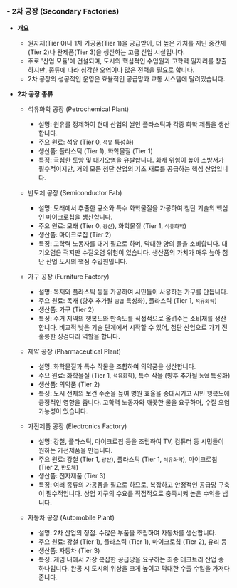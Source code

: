 ### - 2차 공장 (Secondary Factories)

- **개요**
    - 원자재(Tier 0)나 1차 가공품(Tier 1)을 공급받아, 더 높은 가치를 지닌 중간재(Tier 2)나 완제품(Tier 3)을 생산하는 고급 산업 시설입니다.
    - 주로 '산업 모듈'에 건설되며, 도시의 핵심적인 수입원과 고학력 일자리를 창출하지만, 종류에 따라 심각한 오염이나 많은 전력을 필요로 합니다.
    - 2차 공장의 성공적인 운영은 효율적인 공급망과 교통 시스템에 달려있습니다.

- **2차 공장 종류**

    - 석유화학 공장 (Petrochemical Plant)
        - 설명: 원유를 정제하여 현대 산업의 쌀인 플라스틱과 각종 화학 제품을 생산합니다.
        - 주요 원료: 석유 (Tier 0, `석유` 특성화)
        - 생산품: 플라스틱 (Tier 1), 화학물질 (Tier 1)
        - 특징: 극심한 토양 및 대기오염을 유발합니다. 화재 위험이 높아 소방서가 필수적이지만, 거의 모든 첨단 산업의 기초 재료를 공급하는 핵심 산업입니다.
	
    - 반도체 공장 (Semiconductor Fab)
        - 설명: 모래에서 추출한 규소와 특수 화학물질을 가공하여 첨단 기술의 핵심인 마이크로칩을 생산합니다.
        - 주요 원료: 모래 (Tier 0, `광산`), 화학물질 (Tier 1, `석유화학`)
        - 생산품: 마이크로칩 (Tier 2)
        - 특징: 고학력 노동자를 대거 필요로 하며, 막대한 양의 물을 소비합니다. 대기오염은 적지만 수질오염 위험이 있습니다. 생산품의 가치가 매우 높아 첨단 산업 도시의 핵심 수입원입니다.
	
    - 가구 공장 (Furniture Factory)
        - 설명: 목재와 플라스틱 등을 가공하여 시민들이 사용하는 가구를 만듭니다.
        - 주요 원료: 목재 (향후 추가될 `임업` 특성화), 플라스틱 (Tier 1, `석유화학`)
        - 생산품: 가구 (Tier 2)
        - 특징: 주거 지역의 행복도와 만족도를 직접적으로 올려주는 소비재를 생산합니다. 비교적 낮은 기술 단계에서 시작할 수 있어, 첨단 산업으로 가기 전 훌륭한 징검다리 역할을 합니다.
	
    - 제약 공장 (Pharmaceutical Plant)
        - 설명: 화학물질과 특수 작물을 조합하여 의약품을 생산합니다.
        - 주요 원료: 화학물질 (Tier 1, `석유화학`), 특수 작물 (향후 추가될 `농업` 특성화)
        - 생산품: 의약품 (Tier 2)
        - 특징: 도시 전체의 보건 수준을 높여 병원 효율을 증대시키고 시민 행복도에 긍정적인 영향을 줍니다. 고학력 노동자와 깨끗한 물을 요구하며, 수질 오염 가능성이 있습니다.
	
    - 가전제품 공장 (Electronics Factory)
        - 설명: 강철, 플라스틱, 마이크로칩 등을 조립하여 TV, 컴퓨터 등 시민들이 원하는 가전제품을 만듭니다.
        - 주요 원료: 강철 (Tier 1, `광산`), 플라스틱 (Tier 1, `석유화학`), 마이크로칩 (Tier 2, `반도체`)
        - 생산품: 전자제품 (Tier 3)
        - 특징: 여러 종류의 가공품을 필요로 하므로, 복잡하고 안정적인 공급망 구축이 필수적입니다. 상업 지구의 수요를 직접적으로 충족시켜 높은 수익을 냅니다.
	
    - 자동차 공장 (Automobile Plant)
        - 설명: 2차 산업의 정점. 수많은 부품을 조립하여 자동차를 생산합니다.
        - 주요 원료: 강철 (Tier 1), 플라스틱 (Tier 1), 마이크로칩 (Tier 2), 유리 등
        - 생산품: 자동차 (Tier 3)
        - 특징: 게임 내에서 가장 복잡한 공급망을 요구하는 최종 테크트리 산업 중 하나입니다. 완공 시 도시의 위상을 크게 높이고 막대한 수출 수입을 가져다줍니다.

